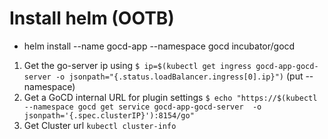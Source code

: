# Install helm (OOTB)
  * helm install --name gocd-app --namespace gocd incubator/gocd
   1. Get the go-server ip using 
       `$ ip=$(kubectl get ingress gocd-app-gocd-server -o jsonpath="{.status.loadBalancer.ingress[0].ip}")` (put --namespace)
   2. Get a GoCD internal URL for plugin settings
       `$ echo "https://$(kubectl --namespace gocd get service gocd-app-gocd-server  -o jsonpath='{.spec.clusterIP}'):8154/go"`
   3. Get Cluster url `kubectl cluster-info`
       
       
  
  
